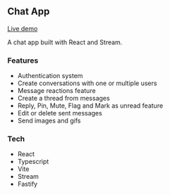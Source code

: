 ## Chat App

[Live demo](https://chat-app-client-puce.vercel.app)

A chat app built with React and Stream.

### Features

- Authentication system
- Create conversations with one or multiple users
- Message reactions feature
- Create a thread from messages
- Reply, Pin, Mute, Flag and Mark as unread feature
- Edit or delete sent messages
- Send images and gifs

### Tech

- React
- Typescript
- Vite
- Stream
- Fastify
